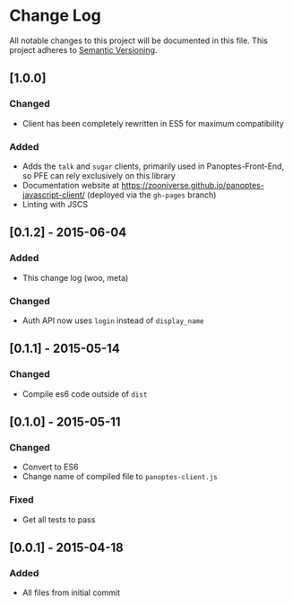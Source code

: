 # Change Log
All notable changes to this project will be documented in this file.
This project adheres to [Semantic Versioning](http://semver.org/).

## [1.0.0]
### Changed
- Client has been completely rewritten in ES5 for maximum compatibility

### Added
- Adds the `talk` and `sugar` clients, primarily used in Panoptes-Front-End, so PFE can rely exclusively on this library
- Documentation website at https://zooniverse.github.io/panoptes-javascript-client/ (deployed via the `gh-pages` branch)
- Linting with JSCS

## [0.1.2] - 2015-06-04
### Added
- This change log (woo, meta)

### Changed
- Auth API now uses `login` instead of `display_name`

## [0.1.1] - 2015-05-14
### Changed
- Compile es6 code outside of `dist`

## [0.1.0] - 2015-05-11
### Changed
- Convert to ES6
- Change name of compiled file to `panoptes-client.js`

### Fixed
- Get all tests to pass

## [0.0.1] - 2015-04-18
### Added
- All files from initial commit
